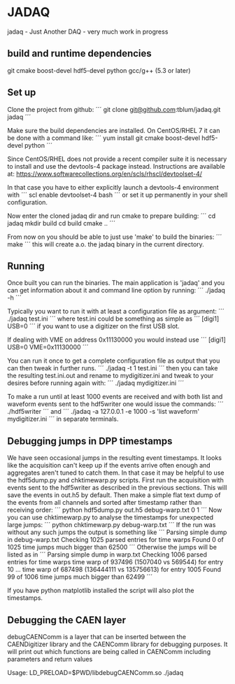 # JADAQ
jadaq - Just Another DAQ - very much work in progress


## build and runtime dependencies
git
cmake
boost-devel
hdf5-devel
python
gcc/g++ (5.3 or later)


## Set up
Clone the project from github:
´´´
git clone git@github.com:tblum/jadaq.git jadaq
´´´

Make sure the build dependencies are installed. On CentOS/RHEL 7 it can
be done with a command like:
´´´
yum install git cmake boost-devel hdf5-devel python
´´´

Since CentOS/RHEL does not provide a recent compiler suite it is
necessary to install and use the devtools-4 package
instead. Instructions are available at:
https://www.softwarecollections.org/en/scls/rhscl/devtoolset-4/

In that case you have to either explicitly launch a devtools-4 environment with
´´´
scl enable devtoolset-4 bash
´´´
or set it up permanently in your shell configuration.

Now enter the cloned jadaq dir and run cmake to prepare building:
´´´
cd jadaq
mkdir build
cd build
cmake ..
´´´

From now on you should be able to just use 'make' to build the binaries:
´´´
make
´´´
this will create a.o. the jadaq binary in the current directory.

## Running
Once built you can run the binaries. The main application is 'jadaq' and
you can get information about it and command line option by running:
´´´
./jadaq -h
´´´

Typically you want to run it with at least a configuration file as
argument:
´´´
./jadaq test.ini
´´´
 where test.ini could be something as simple as
´´´
[digi1]
USB=0
´´´
if you want to use a digitizer on the first USB slot.

If dealing with VME on address 0x11130000 you would instead use
´´´
[digi1]
USB=0
VME=0x11130000
´´´

You can run it once to get a complete configuration file as output that
you can then tweak in further runs.
´´´
./jadaq -t 1 test.ini
´´´
then you can take the resulting test.ini.out and rename to
mydigitizer.ini and tweak to your desires before running again with:
´´´
./jadaq mydigitizer.ini
´´´

To make a run until at least 1000 events are received and with both list
and waveform events sent to the hdf5writer one would issue the commands:
´´´
./hdf5writer
´´´
and
´´´
./jadaq -a 127.0.0.1 -e 1000 -s 'list waveform' mydigitizer.ini
´´´
in separate terminals.

## Debugging jumps in DPP timestamps
We have seen occasional jumps in the resulting event timestamps. It
looks like the acquisition can't keep up if the events arrive often
enough and aggregates aren't tuned to catch them.
In that case it may be helpful to use the hdf5dump.py and chktimewarp.py
scripts. First run the acquisition with events sent to the hdf5writer as
described in the previous sections. This will save the events in out.h5
by default. Then make a simple flat text dump of the events from all
channels and sorted after timestamp rather than receiving order: 
´´´
python hdf5dump.py out.h5 debug-warp.txt 0 1
´´´
Now you can use chktimewarp.py to analyse the timestamps for unexpected
large jumps:
´´´
python chktimewarp.py debug-warp.txt
´´´
If the run was without any such jumps the output is something like
´´´
Parsing simple dump in debug-warp.txt
Checking 1025 parsed entries for time warps
Found 0 of 1025 time jumps much bigger than 62500
´´´
Otherwise the jumps will be listed as in 
´´´
Parsing simple dump in warp.txt
Checking 1006 parsed entries for time warps
time warp of 937496 (1507040 vs 569544) for entry 10
...
time warp of 687498 (136444111 vs 135756613) for entry 1005
Found 99 of 1006 time jumps much bigger than 62499
´´´

If you have python matplotlib installed the script will also plot the
timestamps.


## Debugging the CAEN layer

debugCAENComm is a layer that can be inserted between the CAENDigitizer library
and the CAENComm library for debugging purposes. It will print out which
functions are being called in CAENComm including parameters and return values

Usage:
LD_PRELOAD=$PWD/libdebugCAENComm.so ./jadaq

